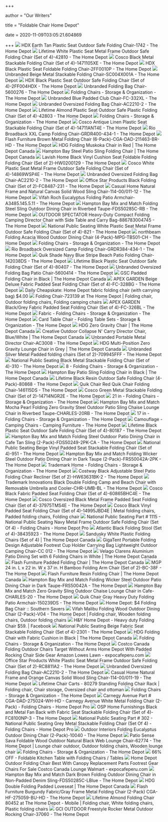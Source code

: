 +++
        
author = "Our Writers"
        
title = "Foldable Chair Home Depot"
        
date = 2020-11-09T03:05:21.604869
        
+++
[ ![](https://images.homedepot-static.com/productImages/fd31de5a-ae61-4a6f-aaf8-46398aa2e3a3/svn/earth-tan-hdx-folding-chairs-1742-64_1000.jpg)](https://images.homedepot-static.com/productImages/fd31de5a-ae61-4a6f-aaf8-46398aa2e3a3/svn/earth-tan-hdx-folding-chairs-1742-64_1000.jpg) HDX Earth Tan Plastic Seat Outdoor Safe Folding Chair-1742 - The Home Depot
[ ![](https://images.homedepot-static.com/productImages/665ddcfe-2897-45cb-882f-69a0fdca8d1e/svn/white-lifetime-folding-chairs-42810-64_600.jpg)](https://images.homedepot-static.com/productImages/665ddcfe-2897-45cb-882f-69a0fdca8d1e/svn/white-lifetime-folding-chairs-42810-64_600.jpg) Lifetime White Plastic Seat Metal Frame Outdoor Safe Folding Chair (Set of  4)-42810 - The Home Depot
[ ![](https://images.homedepot-static.com/productImages/f6ccedfa-7680-4ed4-a195-a0a16148cd5c/svn/black-cosco-folding-chairs-1471105xe-64_1000.jpg)](https://images.homedepot-static.com/productImages/f6ccedfa-7680-4ed4-a195-a0a16148cd5c/svn/black-cosco-folding-chairs-1471105xe-64_1000.jpg) Cosco Black Metal Stackable Folding Chair (Set of 4)-1471105XE - The Home  Depot
[ ![](https://images.homedepot-static.com/productImages/758a30d1-5ab6-4c57-b244-8a6dca9173e0/svn/black-hdx-folding-chairs-2ff0010p-64_1000.jpg)](https://images.homedepot-static.com/productImages/758a30d1-5ab6-4c57-b244-8a6dca9173e0/svn/black-hdx-folding-chairs-2ff0010p-64_1000.jpg) HDX Black Plastic Seat Foldable Folding Chair-2FF0010P - The Home Depot
[ ![](https://images.homedepot-static.com/productImages/e7870b4a-02d0-456e-b673-df6d310fe11e/svn/beige-folding-chairs-sc004x001a-64_1000.jpg)](https://images.homedepot-static.com/productImages/e7870b4a-02d0-456e-b673-df6d310fe11e/svn/beige-folding-chairs-sc004x001a-64_1000.jpg) Unbranded Beige Metal Stackable Folding Chair-SC004X001A - The Home Depot
[ ![](https://images.homedepot-static.com/productImages/5e095f5c-f032-4b00-b68c-8b31a849f43a/svn/black-hdx-folding-chairs-2ff004hdx-64_1000.jpg)](https://images.homedepot-static.com/productImages/5e095f5c-f032-4b00-b68c-8b31a849f43a/svn/black-hdx-folding-chairs-2ff004hdx-64_1000.jpg) HDX Black Plastic Seat Outdoor Safe Folding Chair (Set of 4)-2FF004HDX -  The Home Depot
[ ![](https://images.homedepot-static.com/productImages/b28be536-de7b-476d-9234-2f6ae140374d/svn/red-camping-chairs-5600276-64_1000.jpg)](https://images.homedepot-static.com/productImages/b28be536-de7b-476d-9234-2f6ae140374d/svn/red-camping-chairs-5600276-64_1000.jpg) Unbranded Folding Bag Chair-5600276 - The Home Depot
[ ![](https://images.homedepot-static.com/productImages/0bac6de5-2d9a-4e41-ac31-7b5e27d47496/svn/white-granite-lifetime-folding-chairs-22804-64_1000.jpg)](https://images.homedepot-static.com/productImages/0bac6de5-2d9a-4e41-ac31-7b5e27d47496/svn/white-granite-lifetime-folding-chairs-22804-64_1000.jpg) Folding Chairs - Storage & Organization - The Home Depot
[ ![](https://images.homedepot-static.com/productImages/8bd69dae-a3c2-4638-857b-4c23d416a2d0/svn/blue-folding-chairs-fc-332xl-64_1000.jpg)](https://images.homedepot-static.com/productImages/8bd69dae-a3c2-4638-857b-4c23d416a2d0/svn/blue-folding-chairs-fc-332xl-64_1000.jpg) Unbranded Blue Padded Club Chair-FC-332XL - The Home Depot
[ ![](https://images.homedepot-static.com/productImages/354931fa-8515-4f42-8c94-b9dd326a0948/svn/sliver-gery-camping-chairs-ac2210-2-64_1000.jpg)](https://images.homedepot-static.com/productImages/354931fa-8515-4f42-8c94-b9dd326a0948/svn/sliver-gery-camping-chairs-ac2210-2-64_1000.jpg) Unbranded Oversized Folding Bag Chair-AC2210-2 - The Home Depot
[ ![](https://images.homedepot-static.com/productImages/cc83abe0-91e9-4960-94cd-9b554c7fd386/svn/almond-lifetime-folding-chairs-42803-64_600.jpg)](https://images.homedepot-static.com/productImages/cc83abe0-91e9-4960-94cd-9b554c7fd386/svn/almond-lifetime-folding-chairs-42803-64_600.jpg) Lifetime Almond Plastic Seat Outdoor Safe Plastic Folding Chair (Set of  4)-42803 - The Home Depot
[ ![](https://contentgrid.homedepot-static.com/hdus/en_US/DTCCOMNEW/fetch/FetchRules/PLP_Banner_PartialGroup/D59s-FoldingFurniture-1493227-205054104.png)](https://contentgrid.homedepot-static.com/hdus/en_US/DTCCOMNEW/fetch/FetchRules/PLP_Banner_PartialGroup/D59s-FoldingFurniture-1493227-205054104.png) Folding Chairs - Storage & Organization - The Home Depot
[ ![](https://images.homedepot-static.com/productImages/5e21f420-23cd-48fe-bbc6-78800cbe3a78/svn/antique-linen-cosco-folding-chairs-14711ant4e-64_600.jpg)](https://images.homedepot-static.com/productImages/5e21f420-23cd-48fe-bbc6-78800cbe3a78/svn/antique-linen-cosco-folding-chairs-14711ant4e-64_600.jpg) Cosco Antique Linen Plastic Seat Stackable Folding Chair (Set of  4)-14711ANT4E - The Home Depot
[ ![](https://images.homedepot-static.com/productImages/51937a55-f9a4-40c6-85f5-3cf82d332cfa/svn/slate-putty-rio-camping-chairs-grdr400-434-1-64_1000.jpg)](https://images.homedepot-static.com/productImages/51937a55-f9a4-40c6-85f5-3cf82d332cfa/svn/slate-putty-rio-camping-chairs-grdr400-434-1-64_1000.jpg) Rio Broadback XXL Camp Folding Chair-GRDR400-434-1 - The Home Depot
[ ![](https://images.homedepot-static.com/productImages/e6deb67c-d901-46b8-ac7c-f73bb0b4c0ba/svn/brown-flash-furniture-folding-chairs-cga-dad-211463-br-hd-64_600.jpg)](https://images.homedepot-static.com/productImages/e6deb67c-d901-46b8-ac7c-f73bb0b4c0ba/svn/brown-flash-furniture-folding-chairs-cga-dad-211463-br-hd-64_600.jpg) Flash Furniture Brown Metal Folding Chair (6-Pack)-CGA-DAD-211463-BR-HD -  The Home Depot
[ ![](https://homedepot.scene7.com/is/image/homedepotcanada/p_1001034412.jpg?wid=1000&hei=1000&op_sharpen=1)](https://homedepot.scene7.com/is/image/homedepotcanada/p_1001034412.jpg?wid=1000&hei=1000&op_sharpen=1) HDG Folding Muskoka Chair in Red | The Home Depot Canada
[ ![](https://homedepot.scene7.com/is/image/homedepotcanada/p_1001025583.jpg?wid=1000&hei=1000&op_sharpen=1)](https://homedepot.scene7.com/is/image/homedepotcanada/p_1001025583.jpg?wid=1000&hei=1000&op_sharpen=1) Hampton Bay Steel Patio Sling Folding Chair | The Home Depot Canada
[ ![](https://images.homedepot-static.com/productImages/75d4585b-e64b-41c4-a625-f1d240e9e888/svn/black-lavish-home-folding-chairs-hw0200129-64_600.jpg)](https://images.homedepot-static.com/productImages/75d4585b-e64b-41c4-a625-f1d240e9e888/svn/black-lavish-home-folding-chairs-hw0200129-64_600.jpg) Lavish Home Black Vinyl Cushion Seat Foldable Folding Folding Chair (Set of  2)-HW0200129 - The Home Depot
[ ![](https://images.homedepot-static.com/productImages/714f6c6e-bb83-4cef-879e-d16f1088362a/svn/white-speckle-cosco-folding-chairs-14869wsp4e-64_1000.jpg)](https://images.homedepot-static.com/productImages/714f6c6e-bb83-4cef-879e-d16f1088362a/svn/white-speckle-cosco-folding-chairs-14869wsp4e-64_1000.jpg) Cosco White Plastic Seat Metal Frame Outdoor Safe Folding Chair (Set of  4)-14869WSP4E - The Home Depot
[ ![](https://images.homedepot-static.com/productImages/c4a3eb3b-d022-43e7-8805-6382d7f0f4b5/svn/sliver-gery-camping-chairs-ac2210-2-e1_600.jpg)](https://images.homedepot-static.com/productImages/c4a3eb3b-d022-43e7-8805-6382d7f0f4b5/svn/sliver-gery-camping-chairs-ac2210-2-e1_600.jpg) Unbranded Oversized Folding Bag Chair-AC2210-2 - The Home Depot
[ ![](https://images.homedepot-static.com/productImages/4d243186-c8c2-415c-a84a-a4604510b049/svn/silver-office-star-products-folding-chairs-fc8487-231-e1_600.jpg)](https://images.homedepot-static.com/productImages/4d243186-c8c2-415c-a84a-a4604510b049/svn/silver-office-star-products-folding-chairs-fc8487-231-e1_600.jpg) Office Star Products Black Folding Chair (Set of 2)-FC8487-231 - The Home  Depot
[ ![](https://images.homedepot-static.com/productImages/7fa8dadc-26c6-4229-8789-8a486433b8bb/svn/natural-frame-natural-canvas-casual-home-folding-chairs-114-00-011-12-64_600.jpg)](https://images.homedepot-static.com/productImages/7fa8dadc-26c6-4229-8789-8a486433b8bb/svn/natural-frame-natural-canvas-casual-home-folding-chairs-114-00-011-12-64_600.jpg) Casual Home Natural Frame and Natural Canvas Solid Wood Sling Chair-114-00/011-12  - The Home Depot
[ ![](https://images.homedepot-static.com/productImages/e8617b3a-4cd7-4dc9-ad34-c35f9d8e326e/svn/vifah-outdoor-lounge-chairs-a3485-145-5-11-64_1000.jpg)](https://images.homedepot-static.com/productImages/e8617b3a-4cd7-4dc9-ad34-c35f9d8e326e/svn/vifah-outdoor-lounge-chairs-a3485-145-5-11-64_1000.jpg) Vifah Roch Eucalyptus Folding Patio Armchair-A3485.145.5.11 - The Home Depot
[ ![](https://images.homedepot-static.com/productImages/7d93037e-5054-4ee0-81a3-dd8f7710a9de/svn/hampton-bay-outdoor-dining-chairs-fds50285c-rb-64_600.jpg)](https://images.homedepot-static.com/productImages/7d93037e-5054-4ee0-81a3-dd8f7710a9de/svn/hampton-bay-outdoor-dining-chairs-fds50285c-rb-64_600.jpg) Hampton Bay Mix and Match Folding Steel Sling Outdoor Dining Chair in  Riverbed Taupe-FDS50285C-RB - The Home Depot
[ ![](https://images.homedepot-static.com/productImages/fa3fb1f3-d794-4006-85eb-9d7e5f91ced1/svn/red-outdoor-spectator-camping-chairs-886783004745-c3_600.jpg)](https://images.homedepot-static.com/productImages/fa3fb1f3-d794-4006-85eb-9d7e5f91ced1/svn/red-outdoor-spectator-camping-chairs-886783004745-c3_600.jpg) OUTDOOR SPECTATOR Heavy-Duty Compact Folding Camping Director Chair with  Side Table and Carry Bag-886783004745 - The Home Depot
[ ![](https://images.homedepot-static.com/productImages/769b2af1-ca64-4f9e-be54-43d6e889c94d/svn/white-national-public-seating-folding-chairs-821-64_600.jpg)](https://images.homedepot-static.com/productImages/769b2af1-ca64-4f9e-be54-43d6e889c94d/svn/white-national-public-seating-folding-chairs-821-64_600.jpg) National Public Seating White Plastic Seat Metal Frame Outdoor Safe Folding  Chair (Set of 4)-821 - The Home Depot
[ ![](https://images.homedepot-static.com/productImages/889ead10-9fb8-4492-a5c8-c36eb7908d0c/svn/outdoor-dining-chairs-mpg-tbs01-ch-64_600.jpg)](https://images.homedepot-static.com/productImages/889ead10-9fb8-4492-a5c8-c36eb7908d0c/svn/outdoor-dining-chairs-mpg-tbs01-ch-64_600.jpg) northbeam Folding Acacia Wood Outdoor Dining Chair (4-Pack)-MPG-TBS01-CH -  The Home Depot
[ ![](https://contentgrid.homedepot-static.com/hdus/en_US/DTCCOMNEW/fetch/FetchRules/PLP_Banner_PartialGroup/D59s-FoldingFurniture-1493227-303935944.png)](https://contentgrid.homedepot-static.com/hdus/en_US/DTCCOMNEW/fetch/FetchRules/PLP_Banner_PartialGroup/D59s-FoldingFurniture-1493227-303935944.png) Folding Chairs - Storage & Organization - The Home Depot
[ ![](https://images.homedepot-static.com/productImages/f87ec00c-a760-4e72-9c58-061827a98a3e/svn/slate-putty-rio-camping-chairs-grdr384-434-1-64_1000.jpg)](https://images.homedepot-static.com/productImages/f87ec00c-a760-4e72-9c58-061827a98a3e/svn/slate-putty-rio-camping-chairs-grdr384-434-1-64_1000.jpg) Rio Broadback Oversized Camp Folding Chair-GRDR384-434-1 - The Home Depot
[ ![](https://images.homedepot-static.com/productImages/79899fa1-e4a2-496a-9463-21040f2a1ca3/svn/navy-blue-quik-shade-beach-chairs-142038ds-64_600.jpg)](https://images.homedepot-static.com/productImages/79899fa1-e4a2-496a-9463-21040f2a1ca3/svn/navy-blue-quik-shade-beach-chairs-142038ds-64_600.jpg) Quik Shade Navy Blue Stripe Beach Patio Folding Chair-142038DS - The Home  Depot
[ ![](https://images.homedepot-static.com/productImages/d1382314-3ef9-460c-be73-7024f2543abb/svn/black-lifetime-folding-chairs-80407-64_1000.jpg)](https://images.homedepot-static.com/productImages/d1382314-3ef9-460c-be73-7024f2543abb/svn/black-lifetime-folding-chairs-80407-64_1000.jpg) Lifetime Black Plastic Seat Outdoor Safe Folding Chair (Set of 4)-80407 -  The Home Depot
[ ![](https://images.homedepot-static.com/productImages/c449e2e9-f16f-4d87-aaf8-b28b29368bfc/svn/camping-chairs-5600414-64_1000.jpg)](https://images.homedepot-static.com/productImages/c449e2e9-f16f-4d87-aaf8-b28b29368bfc/svn/camping-chairs-5600414-64_1000.jpg) Unbranded Oversized Folding Bag Patio Chair-5600414 - The Home Depot
[ ![](https://homedepot.scene7.com/is/image/homedepotcanada/p_1000678374.jpg?wid=1000&hei=1000&op_sharpen=1)](https://homedepot.scene7.com/is/image/homedepotcanada/p_1000678374.jpg?wid=1000&hei=1000&op_sharpen=1) GSC Padded Folding Chair in Black | The Home Depot Canada
[ ![](https://images.homedepot-static.com/productImages/75e8388e-efe6-4af8-ba9d-b028cc3510f4/svn/beige-apex-garden-folding-chairs-fc-328bg-64_600.jpg)](https://images.homedepot-static.com/productImages/75e8388e-efe6-4af8-ba9d-b028cc3510f4/svn/beige-apex-garden-folding-chairs-fc-328bg-64_600.jpg) APEX GARDEN Beige Deluxe Fabric Padded Seat Folding Chair (Set of  4)-FC-328BG - The Home Depot
[ ![](http://3.bp.blogspot.com/-9JTBSv2Uqqc/U8wrAawekzI/AAAAAAAAwM8/tPjgic4QPTc/s1600/home+depot+folding+chair.jpg)](http://3.bp.blogspot.com/-9JTBSv2Uqqc/U8wrAawekzI/AAAAAAAAwM8/tPjgic4QPTc/s1600/home+depot+folding+chair.jpg) Daily Cheapskate: Home Depot fabric folding chair (with carrying bag) $4.00
[ ![](https://i.pinimg.com/originals/82/e1/e7/82e1e73e6340a77cc1164912d1151d5a.jpg)](https://i.pinimg.com/originals/82/e1/e7/82e1e73e6340a77cc1164912d1151d5a.jpg) Folding Chair-723139 at The Home Depot | Folding chair, Outdoor folding  chairs, Folding camping chairs
[ ![](https://images.homedepot-static.com/productImages/11dc6722-b4d1-47a0-9965-6ceb7a8cc6c6/svn/black-and-grey-apex-garden-folding-chairs-fc-326bl-64_600.jpg)](https://images.homedepot-static.com/productImages/11dc6722-b4d1-47a0-9965-6ceb7a8cc6c6/svn/black-and-grey-apex-garden-folding-chairs-fc-326bl-64_600.jpg) APEX GARDEN Black/Grey Fabric Padded Seat Folding Chair (Set of 4)-FC-326BL  - The Home Depot
[ ![](https://images.homedepot-static.com/catalog/productImages/300/07/07c114c5-eae6-47e4-b90b-19933f2dc236_300.jpg)](https://images.homedepot-static.com/catalog/productImages/300/07/07c114c5-eae6-47e4-b90b-19933f2dc236_300.jpg) Fabric - Folding Chairs - Storage & Organization - The Home Depot
[ ![](https://images.homedepot-static.com/productImages/5cfb2050-d426-4f5d-9306-d8e718d8e595/svn/black-cosco-folding-table-sets-37335blk1-64_1000.jpg)](https://images.homedepot-static.com/productImages/5cfb2050-d426-4f5d-9306-d8e718d8e595/svn/black-cosco-folding-table-sets-37335blk1-64_1000.jpg) Card Table Chair - Folding Table Sets - Storage & Organization - The Home  Depot
[ ![](https://homedepot.scene7.com/is/image/homedepotcanada/p_1000723308.jpg?wid=1000&hei=1000&op_sharpen=1)](https://homedepot.scene7.com/is/image/homedepotcanada/p_1000723308.jpg?wid=1000&hei=1000&op_sharpen=1) HDG Zero Gravity Chair | The Home Depot Canada
[ ![](https://homedepot.scene7.com/is/image/homedepotcanada/p_1001517827.jpg?wid=1000&hei=1000&op_sharpen=1)](https://homedepot.scene7.com/is/image/homedepotcanada/p_1001517827.jpg?wid=1000&hei=1000&op_sharpen=1) Creative Outdoor Collapse N' Carry Director Chair, Blue/White | The Home  Depot Canada
[ ![](https://images.homedepot-static.com/productImages/2c08aeba-6817-421a-a6e3-68b4d50db62d/svn/light-grey-camping-chairs-ac3008-64_1000.jpg)](https://images.homedepot-static.com/productImages/2c08aeba-6817-421a-a6e3-68b4d50db62d/svn/light-grey-camping-chairs-ac3008-64_1000.jpg) Unbranded Portable Metal Director Chair-AC3008 - The Home Depot
[ ![](https://homedepot.scene7.com/is/image/homedepotcanada/p_1001075723.jpg?wid=1000&hei=1000&op_sharpen=1)](https://homedepot.scene7.com/is/image/homedepotcanada/p_1001075723.jpg?wid=1000&hei=1000&op_sharpen=1) HDG Multi-Position Zero Gravity Lounge Chair in Grey | The Home Depot Canada
[ ![](https://images.homedepot-static.com/productImages/8cd9c159-860a-4261-b318-8964e0ca48dc/svn/silver-frame-with-black-seat-back-cushions-folding-chairs-709945fff-c3_600.jpg)](https://images.homedepot-static.com/productImages/8cd9c159-860a-4261-b318-8964e0ca48dc/svn/silver-frame-with-black-seat-back-cushions-folding-chairs-709945fff-c3_600.jpg) Unbranded Silver Metal Padded folding chairs (Set of 2)-709945FFF - The Home  Depot
[ ![](https://images.homedepot-static.com/productImages/a8b052d6-6290-455c-99bf-f1c54a8ffe8d/svn/black-national-public-seating-folding-chairs-310-64_600.jpg)](https://images.homedepot-static.com/productImages/a8b052d6-6290-455c-99bf-f1c54a8ffe8d/svn/black-national-public-seating-folding-chairs-310-64_600.jpg) National Public Seating Black Metal Stackable Folding Chair (Set of 4)-310  - The Home Depot
[ ![](https://images.homedepot-static.com/productImages/4655cda6-6b4b-48fe-bd59-906d6aafcb82/svn/black-finish-cosco-folding-chairs-37825blk8e-64_1000.jpg)](https://images.homedepot-static.com/productImages/4655cda6-6b4b-48fe-bd59-906d6aafcb82/svn/black-finish-cosco-folding-chairs-37825blk8e-64_1000.jpg) 8 - Folding Chairs - Storage & Organization - The Home Depot
[ ![](https://homedepot.scene7.com/is/image/homedepotcanada/p_1001025292.jpg?wid=1000&hei=1000&op_sharpen=1)](https://homedepot.scene7.com/is/image/homedepotcanada/p_1001025292.jpg?wid=1000&hei=1000&op_sharpen=1) Hampton Bay Patio Sling Folding Chair in Black | The Home Depot Canada
[ ![](https://images.homedepot-static.com/productImages/cecd02b0-c449-415e-b63b-492f21ef8647/svn/black-lifetime-folding-chairs-80868-64_600.jpg)](https://images.homedepot-static.com/productImages/cecd02b0-c449-415e-b63b-492f21ef8647/svn/black-lifetime-folding-chairs-80868-64_600.jpg) Lifetime Black Resin Outdoor Safe Folding Chair (4-Pack)-80868 - The Home  Depot
[ ![](https://images.homedepot-static.com/productImages/df17a05a-68cb-49c1-9cd9-06dfbe1de23d/svn/red-white-and-blue-quik-chair-camping-chairs-146115ds-64_600.jpg)](https://images.homedepot-static.com/productImages/df17a05a-68cb-49c1-9cd9-06dfbe1de23d/svn/red-white-and-blue-quik-chair-camping-chairs-146115ds-64_600.jpg) Quik Chair Red Quik Chair Folding Chair-146115DS - The Home Depot
[ ![](https://images.homedepot-static.com/productImages/0b97b720-9f5d-433f-bd64-2a08cc565c05/svn/green-cosco-folding-chairs-14714ngr2e-64_600.jpg)](https://images.homedepot-static.com/productImages/0b97b720-9f5d-433f-bd64-2a08cc565c05/svn/green-cosco-folding-chairs-14714ngr2e-64_600.jpg) Cosco Green Metal Stackable Folding Chair (Set of 2)-14714NGR2E - The Home  Depot
[ ![](https://images.homedepot-static.com/productImages/bb255556-2b96-4360-a336-280c8032e504/svn/white-carnegy-avenue-folding-chairs-cga-rut-2248-wh-hd-64_400_compressed.jpg)](https://images.homedepot-static.com/productImages/bb255556-2b96-4360-a336-280c8032e504/svn/white-carnegy-avenue-folding-chairs-cga-rut-2248-wh-hd-64_400_compressed.jpg) 21 in - Folding Chairs - Storage & Organization - The Home Depot
[ ![](https://images.homedepot-static.com/productImages/a98aa0d2-c3d4-4ed9-93ab-b52d65cfb811/svn/hampton-bay-outdoor-lounge-chairs-charles-20rb-64_600.jpg)](https://images.homedepot-static.com/productImages/a98aa0d2-c3d4-4ed9-93ab-b52d65cfb811/svn/hampton-bay-outdoor-lounge-chairs-charles-20rb-64_600.jpg) Hampton Bay Mix and Match Mocha Pearl Folding Zero Gravity Steel Outdoor  Patio Sling Chaise Lounge Chair in Riverbed Taupe-CHARLES-20RB - The Home  Depot
[ ![](https://images.homedepot-static.com/productImages/6dbd865b-1604-4493-988c-88866ab7b694/svn/black-cosco-folding-chairs-60542blk8e-64_1000.jpg)](https://images.homedepot-static.com/productImages/6dbd865b-1604-4493-988c-88866ab7b694/svn/black-cosco-folding-chairs-60542blk8e-64_1000.jpg) 17 in - Folding Chairs - Storage & Organization - The Home Depot
[ ![](https://images.homedepot-static.com/productImages/44082067-2644-41d8-a57b-c4e25648bbeb/svn/camouflage-picnic-time-camping-chairs-810-17-164-000-0-64_400_compressed.jpg)](https://images.homedepot-static.com/productImages/44082067-2644-41d8-a57b-c4e25648bbeb/svn/camouflage-picnic-time-camping-chairs-810-17-164-000-0-64_400_compressed.jpg) Camouflage - Camping Chairs - Camping Furniture - The Home Depot
[ ![](https://images.homedepot-static.com/productImages/92fca951-8553-47f8-bc2a-73b41978da4d/svn/black-lifetime-folding-chairs-80187-64_1000.jpg)](https://images.homedepot-static.com/productImages/92fca951-8553-47f8-bc2a-73b41978da4d/svn/black-lifetime-folding-chairs-80187-64_1000.jpg) Lifetime Black Plastic Seat Outdoor Safe Folding Chair (Set of 4)-80187 -  The Home Depot
[ ![](https://images.homedepot-static.com/productImages/8aeebc9f-5000-490d-8f5a-d84436399b47/svn/hampton-bay-outdoor-dining-chairs-fds50249-2pk-ca-64_600.jpg)](https://images.homedepot-static.com/productImages/8aeebc9f-5000-490d-8f5a-d84436399b47/svn/hampton-bay-outdoor-dining-chairs-fds50249-2pk-ca-64_600.jpg) Hampton Bay Mix and Match Folding Steel Outdoor Patio Dining Chair in Cafe  Tan Sling (2-Pack)-FDS50249-2PK-CA - The Home Depot
[ ![](https://images.homedepot-static.com/productImages/4e17ddc4-7277-484e-a3df-96607765462a/svn/beige-vinyl-national-public-seating-folding-chairs-951-64_600.jpg)](https://images.homedepot-static.com/productImages/4e17ddc4-7277-484e-a3df-96607765462a/svn/beige-vinyl-national-public-seating-folding-chairs-951-64_600.jpg) National Public Seating Beige Vinyl Padded Seat Stackable Folding Chair  (Set of 4)-951 - The Home Depot
[ ![](https://images.homedepot-static.com/productImages/d263c7f8-a1f6-44d3-9c0c-8ac4b95cacdd/svn/hampton-bay-outdoor-dining-chairs-frs50042a-2pk-64_600.jpg)](https://images.homedepot-static.com/productImages/d263c7f8-a1f6-44d3-9c0c-8ac4b95cacdd/svn/hampton-bay-outdoor-dining-chairs-frs50042a-2pk-64_600.jpg) Hampton Bay Mix and Match Folding Wicker Steel Outdoor Patio Dining Chair  in Dark Taupe (2-Pack)-FRS50042A-2PK - The Home Depot
[ ![](https://images.homedepot-static.com/productImages/a274cb68-3df2-4df4-8cb0-b763ca0c9aa0/svn/white-trademark-home-folding-chairs-hw0200293-64_400.jpg)](https://images.homedepot-static.com/productImages/a274cb68-3df2-4df4-8cb0-b763ca0c9aa0/svn/white-trademark-home-folding-chairs-hw0200293-64_400.jpg) Trademark Home - Folding Chairs - Storage & Organization - The Home Depot
[ ![](https://images.homedepot-static.com/productImages/c2242342-fc8c-46c7-a760-60df53631546/svn/costway-outdoor-lounge-chairs-hw63631bk-2-64_600.jpg)](https://images.homedepot-static.com/productImages/c2242342-fc8c-46c7-a760-60df53631546/svn/costway-outdoor-lounge-chairs-hw63631bk-2-64_600.jpg) Costway Black Adjustable Steel Patio Folding Chair Recliner (Set of  2)-HW63631BK-2 - The Home Depot
[ ![](https://images.homedepot-static.com/productImages/52dc608f-23c6-4870-96b1-e683721d6fa9/svn/black-trademark-innovations-camping-chairs-chr-umb-bl-64_600.jpg)](https://images.homedepot-static.com/productImages/52dc608f-23c6-4870-96b1-e683721d6fa9/svn/black-trademark-innovations-camping-chairs-chr-umb-bl-64_600.jpg) Trademark Innovations Black Double Folding Camp and Beach Chair with  Removable Umbrella and Cooler-CHR-UMB-BL - The Home Depot
[ ![](https://images.homedepot-static.com/productImages/732b90b9-d87a-49fd-a72d-590bef01b6ac/svn/black-cosco-folding-chairs-60865bhc4e-64_600.jpg)](https://images.homedepot-static.com/productImages/732b90b9-d87a-49fd-a72d-590bef01b6ac/svn/black-cosco-folding-chairs-60865bhc4e-64_600.jpg) Cosco Black Fabric Padded Seat Folding Chair (Set of 4)-60865BHC4E - The Home  Depot
[ ![](https://images.homedepot-static.com/productImages/4f4fb4e2-02b5-4764-8f6a-2ab27206c806/svn/black-cosco-folding-chairs-37975tms4e-64_1000.jpg)](https://images.homedepot-static.com/productImages/4f4fb4e2-02b5-4764-8f6a-2ab27206c806/svn/black-cosco-folding-chairs-37975tms4e-64_1000.jpg) Cosco Oversized Black Metal Frame Padded Seat Folding Chair (Set of  4)-37975TMS4E - The Home Depot
[ ![](https://i.pinimg.com/originals/46/20/8e/46208e65ae48dc580c15de1d2c95ce30.jpg)](https://i.pinimg.com/originals/46/20/8e/46208e65ae48dc580c15de1d2c95ce30.jpg) Cosco Black Vinyl Padded Seat Folding Chair (Set of 4)-14995JBD4E | Metal folding  chairs, Padded folding chairs, Folding chair
[ ![](https://content.interlinebrands.com/product/Image/Detail/10067/3583701_usn.jpg)](https://content.interlinebrands.com/product/Image/Detail/10067/3583701_usn.jpg) National Public Seating Part # 1115 - National Public Seating Navy Metal  Frame Outdoor Safe Folding Chair (Set Of 4) - Folding Chairs - Home Depot  Pro
[ ![](https://images.homedepot-static.com/productImages/1d9ed0ca-9194-44dd-87e9-4388574dd286/svn/black-atlantic-folding-chairs-38435923-64_600.jpg)](https://images.homedepot-static.com/productImages/1d9ed0ca-9194-44dd-87e9-4388574dd286/svn/black-atlantic-folding-chairs-38435923-64_600.jpg) Atlantic Black Folding Stool (Set of 4)-38435923 - The Home Depot
[ ![](https://homedepot.scene7.com/is/image/homedepotcanada/p_1001389259.jpg?wid=1000&hei=1000&op_sharpen=1)](https://homedepot.scene7.com/is/image/homedepotcanada/p_1001389259.jpg?wid=1000&hei=1000&op_sharpen=1) Sandusky White Plastic Folding Chairs (Set of 4) | The Home Depot Canada
[ ![](https://images.homedepot-static.com/productImages/83dd559f-04c7-43d3-9b63-e5fff01c0c41/svn/black-gigatent-camping-chairs-cc-012-64_600.jpg)](https://images.homedepot-static.com/productImages/83dd559f-04c7-43d3-9b63-e5fff01c0c41/svn/black-gigatent-camping-chairs-cc-012-64_600.jpg) GigaTent Portable Folding Design Adjustable Footrest Cup Holder Carrying  Bag Lightweight Outdoor Camping Chair-CC 012 - The Home Depot
[ ![](https://homedepot.scene7.com/is/image/homedepotcanada/p_1001040041.jpg?wid=1000&hei=1000&op_sharpen=1)](https://homedepot.scene7.com/is/image/homedepotcanada/p_1001040041.jpg?wid=1000&hei=1000&op_sharpen=1) Velago Clarens Aluminium Patio Dining Set with 6 Folding Chairs in White |  The Home Depot Canada
[ ![](https://homedepot.scene7.com/is/image/homedepotcanada/p_1001125877.jpg?wid=1000&hei=1000&op_sharpen=1)](https://homedepot.scene7.com/is/image/homedepotcanada/p_1001125877.jpg?wid=1000&hei=1000&op_sharpen=1) Flash Furniture Padded Folding Chair | The Home Depot Canada
[ ![](https://images.homedepot-static.com/productImages/77e6eb78-4d36-44bb-a2ea-8e9e2eaff88d/svn/bamboo-mgp-folding-chairs-bc-38f-64_600.jpg)](https://images.homedepot-static.com/productImages/77e6eb78-4d36-44bb-a2ea-8e9e2eaff88d/svn/bamboo-mgp-folding-chairs-bc-38f-64_600.jpg) MGP 24 in. L x 22 in. W x 37 in. H Bamboo Folding Arm Chair (Set of  2)-BC-38F - The Home Depot
[ ![](https://homedepot.scene7.com/is/image/homedepotcanada/p_1001125894.jpg?wid=1000&hei=1000&op_sharpen=1)](https://homedepot.scene7.com/is/image/homedepotcanada/p_1001125894.jpg?wid=1000&hei=1000&op_sharpen=1) Flash Furniture Resin Folding Chair | The Home Depot Canada
[ ![](https://images.homedepot-static.com/productImages/90534d0a-1a12-4089-8c78-1698d00dc220/svn/hampton-bay-outdoor-dining-chairs-frs50042a-64_600.jpg)](https://images.homedepot-static.com/productImages/90534d0a-1a12-4089-8c78-1698d00dc220/svn/hampton-bay-outdoor-dining-chairs-frs50042a-64_600.jpg) Hampton Bay Mix and Match Folding Wicker Steel Outdoor Patio Dining Chair  in Dark Taupe-FRS50042A - The Home Depot
[ ![](https://images.homedepot-static.com/productImages/9117fedf-fa97-4f17-a119-37ac8998de76/svn/hampton-bay-outdoor-chaise-lounges-charles-20-64_600.jpg)](https://images.homedepot-static.com/productImages/9117fedf-fa97-4f17-a119-37ac8998de76/svn/hampton-bay-outdoor-chaise-lounges-charles-20-64_600.jpg) Hampton Bay Mix and Match Zero Gravity Sling Outdoor Chaise Lounge Chair in  Cafe-CHARLES-20 - The Home Depot
[ ![](https://images.homedepot-static.com/productImages/e460b79e-ae76-488e-84be-49fe8669eece/svn/gray-quik-chair-camping-chairs-150239ds-64_600.jpg)](https://images.homedepot-static.com/productImages/e460b79e-ae76-488e-84be-49fe8669eece/svn/gray-quik-chair-camping-chairs-150239ds-64_600.jpg) Quik Chair Gray Heavy Duty Folding Patio Armchair-150239DS - The Home Depot
[ ![](http://www.southernsavers.com/wp-content/uploads/2014/07/chair.jpg)](http://www.southernsavers.com/wp-content/uploads/2014/07/chair.jpg) Home Depot: $4 Folding Bag Chair :: Southern Savers
[ ![](https://i.pinimg.com/originals/a0/74/9e/a0749e10aeb3c0ad734d5d09747636ae.jpg)](https://i.pinimg.com/originals/a0/74/9e/a0749e10aeb3c0ad734d5d09747636ae.jpg) Vifah Malibu Folding Wood Outdoor Dining Chair (2-Pack)-V04 - The Home Depot  | Folding chair, Wooden folding chairs, Outdoor folding chairs
[ ![](https://lookaside.fbsbx.com/lookaside/crawler/media/?media_id=746843822765581)](https://lookaside.fbsbx.com/lookaside/crawler/media/?media_id=746843822765581) H&Y Home Depot - Heavy duty Folding Chair $59. | Facebook
[ ![](https://images.homedepot-static.com/productImages/53fcbcbe-8c4d-4c40-a44e-f1be43fa810f/svn/beige-national-public-seating-folding-chairs-2301-64_600.jpg)](https://images.homedepot-static.com/productImages/53fcbcbe-8c4d-4c40-a44e-f1be43fa810f/svn/beige-national-public-seating-folding-chairs-2301-64_600.jpg) National Public Seating Beige Fabric Seat Stackable Folding Chair (Set of  4)-2301 - The Home Depot
[ ![](https://homedepot.scene7.com/is/image/homedepotcanada/p_1000847589.jpg?wid=1000&hei=1000&op_sharpen=1)](https://homedepot.scene7.com/is/image/homedepotcanada/p_1000847589.jpg?wid=1000&hei=1000&op_sharpen=1) HDG Folding Chair with Fabric Cushion in Black | The Home Depot Canada
[ ![](https://contentgrid.homedepot-static.com/hdus/en_US/DTCCOMNEW/fetch/FetchRules/PLP_Banner_PartialGroup/D59s-FoldingFurniture-1493227-308143370.png)](https://contentgrid.homedepot-static.com/hdus/en_US/DTCCOMNEW/fetch/FetchRules/PLP_Banner_PartialGroup/D59s-FoldingFurniture-1493227-308143370.png) Folding Chairs - Storage & Organization - The Home Depot
[ ![](https://www.expocafeperu.com/w/2020/06/costco-canada-folding-outdoor-chairs-target-without-arms-home-depot-with-padded-rocking-chair-side.jpg)](https://www.expocafeperu.com/w/2020/06/costco-canada-folding-outdoor-chairs-target-without-arms-home-depot-with-padded-rocking-chair-side.jpg) Costco Canada Folding Outdoor Chairs Target Without Arms Home Depot With  Padded Rocking Chair Side Gear Amazon Lowes Lawn - expocafeperu.com
[ ![](https://images.homedepot-static.com/productImages/5e88e5db-25cc-4c29-bd45-9005dfd5a1eb/svn/white-office-star-products-folding-chairs-rc8811a2-64_600.jpg)](https://images.homedepot-static.com/productImages/5e88e5db-25cc-4c29-bd45-9005dfd5a1eb/svn/white-office-star-products-folding-chairs-rc8811a2-64_600.jpg) Office Star Products White Plastic Seat Metal Frame Outdoor Safe Folding  Chair (Set of 2)-RC8811A2 - The Home Depot
[ ![](https://images.homedepot-static.com/productImages/d7b1ad9f-2f88-47b4-905c-cdd25750a304/svn/sliver-gery-camping-chairs-ac2210-2-40_600.jpg)](https://images.homedepot-static.com/productImages/d7b1ad9f-2f88-47b4-905c-cdd25750a304/svn/sliver-gery-camping-chairs-ac2210-2-40_600.jpg) Unbranded Oversized Folding Bag Chair-AC2210-2 - The Home Depot
[ ![](https://images.homedepot-static.com/productImages/6126e717-b722-46f2-8f0f-6592916880cf/svn/natural-frame-orange-canvas-casual-home-folding-chairs-114-00-011-19-64_600.jpg)](https://images.homedepot-static.com/productImages/6126e717-b722-46f2-8f0f-6592916880cf/svn/natural-frame-orange-canvas-casual-home-folding-chairs-114-00-011-19-64_600.jpg) Casual Home Natural Frame and Orange Canvas Solid Wood Sling Chair-114-00/011-19  - The Home Depot
[ ![](https://i.pinimg.com/originals/8d/93/7c/8d937cd719c2e456eeb7894e812513d8.jpg)](https://i.pinimg.com/originals/8d/93/7c/8d937cd719c2e456eeb7894e812513d8.jpg) Lifetime Chair Carts - 80279 Standing Folding Chair Rack | Folding chair,  Chair storage, Oversized chair and ottoman
[ ![](https://images.homedepot-static.com/productImages/39c0bec7-5818-48d1-93aa-c48dd76eab13/svn/almond-lifetime-folding-chairs-80877-64_600.jpg)](https://images.homedepot-static.com/productImages/39c0bec7-5818-48d1-93aa-c48dd76eab13/svn/almond-lifetime-folding-chairs-80877-64_600.jpg) Folding Chairs - Storage & Organization - The Home Depot
[ ![](https://content.interlinebrands.com/product/Image/Detail/10185/311175153_usn.jpg)](https://content.interlinebrands.com/product/Image/Detail/10185/311175153_usn.jpg) Carnegy Avenue Part # CGA-DAD-275024-WH-HD - Carnegy Avenue White Metal Folding  Chair (2-Pack) - Folding Chairs - Home Depot Pro
[ ![](https://images.homedepot-static.com/productImages/603d9fb6-436d-4341-9e99-7f35f3d9f476/svn/black-and-black-osp-home-furnishings-folding-chairs-fc8100np-3-64_600.jpg)](https://images.homedepot-static.com/productImages/603d9fb6-436d-4341-9e99-7f35f3d9f476/svn/black-and-black-osp-home-furnishings-folding-chairs-fc8100np-3-64_600.jpg) OSP Home Furnishings Black and Metal Fan Back with Fabric Seat Stackable Folding  Chair (Set of 4)-FC8100NP-3 - The Home Depot
[ ![](https://content.interlinebrands.com/product/Image/Detail/10096/2487342_usn.jpg)](https://content.interlinebrands.com/product/Image/Detail/10096/2487342_usn.jpg) National Public Seating Part # 302 - National Public Seating Grey Metal  Stackable Folding Chair (Set Of 4) - Folding Chairs - Home Depot Pro
[ ![](https://images.homedepot-static.com/productImages/685c574a-278f-4c71-aa13-b1d11412fd4e/svn/outdoor-interiors-outdoor-dining-chairs-10040-64_600.jpg)](https://images.homedepot-static.com/productImages/685c574a-278f-4c71-aa13-b1d11412fd4e/svn/outdoor-interiors-outdoor-dining-chairs-10040-64_600.jpg) Outdoor Interiors Folding Eucalyptus Outdoor Dining Chair (2-Pack)-10040 -  The Home Depot
[ ![](https://i.pinimg.com/originals/5d/c7/59/5dc759cc03b06b9bd3070c8a119bf8e6.jpg)](https://i.pinimg.com/originals/5d/c7/59/5dc759cc03b06b9bd3070c8a119bf8e6.jpg) Patio Sense Sava Foldable Wood Outdoor Natural Black Web Lounge Chair-62774  - The Home Depot | Lounge chair outdoor, Outdoor folding chairs, Wooden  lounge chair
[ ![](https://contentgrid.homedepot-static.com/hdus/en_US/DTCCOMNEW/fetch/FetchRules/PLP_Banner_PartialGroup/D59s-FoldingFurniture-1493227-204841281.png)](https://contentgrid.homedepot-static.com/hdus/en_US/DTCCOMNEW/fetch/FetchRules/PLP_Banner_PartialGroup/D59s-FoldingFurniture-1493227-204841281.png) Folding Chairs - Storage & Organization - The Home Depot
[ ![](https://images.kaiyo.com/21550/home-depot/tables/dining-sets/storable-kitchen-table-with-folding-chairs.jpeg)](https://images.kaiyo.com/21550/home-depot/tables/dining-sets/storable-kitchen-table-with-folding-chairs.jpeg) 66% OFF - Foldable Kitchen Table with Folding Chairs / Tables
[ ![](https://www.expocafeperu.com/w/2020/02/home-depot-outdoor-folding-chair-best-outdoor-folding-chair-with-canopy-outdoor-folding-chair-replacement-parts-outdoor-folding-chair-with-footrest.jpg)](https://www.expocafeperu.com/w/2020/02/home-depot-outdoor-folding-chair-best-outdoor-folding-chair-with-canopy-outdoor-folding-chair-replacement-parts-outdoor-folding-chair-with-footrest.jpg) Home Depot Outdoor Folding Chair Best With Canopy Replacement Parts  Footrest Gear Chairs For Sale Costco Canada Lounge Walmart -  expocafeperu.com
[ ![](https://i.pinimg.com/originals/1b/c4/67/1bc467e6508752a712b0b93cf09e010d.jpg)](https://i.pinimg.com/originals/1b/c4/67/1bc467e6508752a712b0b93cf09e010d.jpg) Hampton Bay Mix and Match Dark Brown Folding Outdoor Dining Chair in  Non-Padded Denim Sling-FDS50285C-LBlue - The Home Depot
[ ![](https://homedepot.scene7.com/is/image/homedepotcanada/p_1001235935.jpg?wid=1000&hei=1000&op_sharpen=1)](https://homedepot.scene7.com/is/image/homedepotcanada/p_1001235935.jpg?wid=1000&hei=1000&op_sharpen=1) HDG Double Folding Padded Loveseat | The Home Depot Canada
[ ![](https://images.homedepot-static.com/productImages/dfc7cb03-c56f-4836-9f18-97952c7e904a/svn/burgundy-fabric-gray-frame-flash-furniture-folding-chairs-cga-hf-15323-bu-hd-64_600.jpg)](https://images.homedepot-static.com/productImages/dfc7cb03-c56f-4836-9f18-97952c7e904a/svn/burgundy-fabric-gray-frame-flash-furniture-folding-chairs-cga-hf-15323-bu-hd-64_600.jpg) Flash Furniture Burgundy Fabric/Gray Frame Metal Folding Chair (2-Pack)  CGA-HF-275059-BU-HD - The Home Depot
[ ![](https://i.pinimg.com/736x/7d/79/77/7d7977d4c707788e55c2e5393ee88419.jpg)](https://i.pinimg.com/736x/7d/79/77/7d7977d4c707788e55c2e5393ee88419.jpg) Lifetime Almond Folding Chair 80452 at The Home Depot - Mobile | Folding  chair, White folding chairs, Plastic folding chairs
[ ![](https://images.homedepot-static.com/productImages/75d74e58-bf59-4a93-9839-ea8175035ec9/svn/gci-outdoor-rocking-chairs-37060-64_1000.jpg)](https://images.homedepot-static.com/productImages/75d74e58-bf59-4a93-9839-ea8175035ec9/svn/gci-outdoor-rocking-chairs-37060-64_1000.jpg) GCI OUTDOOR Freestyle Rocker Metal Outdoor Rocking Chair-37060 - The Home  Depot
